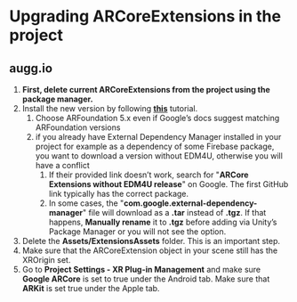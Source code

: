 # 

# 

# **Upgrading ARCoreExtensions in the project**

## augg.io

1. **First, delete current ARCoreExtensions from the project using the package manager.**  
2. Install the new version by following [**this**](https://developers.google.com/ar/develop/unity-arf/getting-started-extensions?ar_foundations_version=4#install_arcore) tutorial.  
   1. Choose ARFoundation 5.x even if Google’s docs suggest matching ARFoundation versions  
   2. if you already have External Dependency Manager installed in your project for example as a dependency of some Firebase package, you want to download a version without EDM4U, otherwise you will have a conflict  
      1. If their provided link doesn’t work, search for "**ARCore Extensions without EDM4U release**" on Google. The first GitHub link typically has the correct package.  
      2. In some cases, the "**com.google.external-dependency-manager**" file will download as a **.tar** instead of **.tgz**. If that happens, **Manually rename** it to **.tgz** before adding via Unity’s Package Manager or you will not see the option.  
3. Delete the **Assets/ExtensionsAssets** folder. This is an important step.  
4. Make sure that the ARCoreExtension object in your scene still has the XROrigin set.  
5. Go to **Project Settings \- XR Plug-in Management** and make sure **Google ARCore** is set to true under the Android tab. Make sure that **ARKit** is set true under the Apple tab.